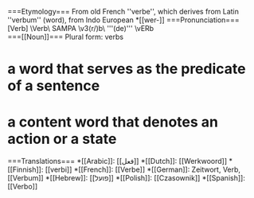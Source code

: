 ===Etymology===
From old French ''verbe'', which derives from Latin ''verbum'' (word), from Indo European *[[wer-]]
===Pronunciation===
[Verb] \Verb\ SAMPA \v3(r/)b\ '''(de)''' \vERb\
===[[Noun]]===
Plural form: verbs
# a word that serves as the predicate of a sentence
# a content word that denotes an action or a state
===Translations===
*[[Arabic]]: [[فعل]]
*[[Dutch]]: [[Werkwoord]]
*[[Finnish]]: [[verbi]]
*[[French]]: [[Verbe]]
*[[German]]: Zeitwort, Verb, [[Verbum]]
*[[Hebrew]]: [[פועל]]
*[[Polish]]: [[Czasownik]]
*[[Spanish]]: [[Verbo]]